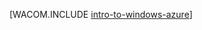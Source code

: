 <properties linkid="dev-net-fundamentals-intro-to-windows-azure" urlDisplayName="Windows Azure 入門" pageTitle="Windows Azure 入門 - Windows Azure の基礎" metaKeywords="" description="IaaS、PaaS、および Web サイトのための Microsoft のクラウド コンピューティング プラットフォームである Windows Azure でアプリケーションを開発、展開、および管理する方法について説明します。" metaCanonical="" services="web-sites,virtual-machines,mobile-services,cloud-services" documentationCenter=".NET" title="" authors=""  solutions="" writer="" manager="" editor=""  />





[WACOM.INCLUDE [intro-to-windows-azure](../includes/intro-to-windows-azure.md)]


